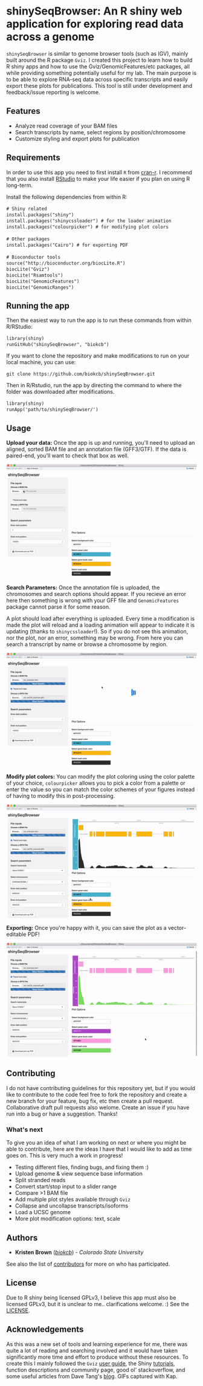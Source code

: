 # shinySeqBrowser: An R shiny web application for exploring read data across a genome

`shinySeqBrowser` is similar to genome browser tools (such as IGV), mainly built around the R package `Gviz`. I created this project to learn how to build R shiny apps and how to use the Gviz/GenomicFeatures/etc packages, all while providing something potentially useful for my lab. The main purpose is to be able to explore RNA-seq data across specific transcripts and easily export these plots for publications. This tool is still under development and feedback/issue reporting is welcome. 

## Features
* Analyze read coverage of your BAM files
* Search transcripts by name, select regions by position/chromosome
* Customize styling and export plots for publication

## Requirements
In order to use this app you need to first install `R` from [cran-r](https://cran.r-project.org/). I recommend that you also install [RStudio](https://www.rstudio.com/) to make your life easier if you plan on using R long-term. 

Install the following dependencies from within R:
```
# Shiny related
install.packages("shiny")
install.packages("shinycssloader") # for the loader animation
install.packages("colourpicker") # for modifying plot colors

# Other packages
install.packages("Cairo") # for exporting PDF

# Bioconductor tools
source("http://bioconductor.org/biocLite.R")
biocLite("Gviz")
biocLite("Rsamtools")
biocLite("GenomicFeatures")
biocLite("GenomicRanges")
```

## Running the app
Then the easiest way to run the app is to run these commands from within R/RStudio:
```
library(shiny)
runGitHub("shinySeqBrowser", "biokcb")
```

If you want to clone the repository and make modifications to run on your local machine, you can use:
```
git clone https://github.com/biokcb/shinySeqBrowser.git
```
Then in R/Rstudio, run the app by directing the command to where the folder was downloaded after modifications. 
```
library(shiny)
runApp('path/to/shinySeqBrowser/')
```

## Usage
**Upload your data:** Once the app is up and running, you'll need to upload an aligned, sorted BAM file and an annotation file (GFF3/GTF). If the data is paired-end, you'll want to check that box as well. 

![](images/fileUpload.gif)

**Search Parameters:** Once the annotation file is uploaded, the chromosomes and search options should appear. If you recieve an error here then something is wrong with your GFF file and `GenomicFeatures` package cannot parse it for some reason. 

A plot should load after everything is uploaded. Every time a modification is made the plot will reload and a loading animation will appear to indicate it is updating (thanks to `shinycssloader`!). So if you do not see this animation, nor the plot, nor an error, something may be wrong. From here you can search a transcript by name or browse a chromosome by region. 

![](images/searchGene.gif)

**Modify plot colors:** You can modify the plot coloring using the color palette of your choice, `colourpicker` allows you to pick a color from a palette or enter the value so you can match the color schemes of your figures instead of having to modify this in post-processing. 

![](images/colorPlot.gif)

**Exporting:** Once you're happy with it, you can save the plot as a vector-editable PDF!

![](images/savePDF.gif)

## Contributing
I do not have contributing guidelines for this repository yet, but if you would like to contribute to the code feel free to fork the repository and create a new branch for your feature, bug fix, etc then create a pull request. Collaborative draft pull requests also welome. Create an issue if you have run into a bug or have a suggestion. Thanks!

### What's next
To give you an idea of what I am working on next or where you might be able to contribute, here are the ideas I have that I would like to add as time goes on. This is very much a work in progress!
  * Testing different files, finding bugs, and fixing them :)
  * Upload genome & view sequence base information
  * Split stranded reads
  * Convert start/stop input to a slider range 
  * Compare >1 BAM file
  * Add multiple plot styles available through `Gviz`
  * Collapse and uncollapse transcripts/isoforms
  * Load a UCSC genome
  * More plot modification options: text, scale

## Authors
  * **Kristen Brown**  ([*biokcb*](https://github.com/biokcb)) - *Colorado State University*

See also the list of [contributors](https://github.com/biokcb/shinySeqBrowser/contributors) for more on who has participated.

## License
Due to R shiny being licensed GPLv3, I believe this app must also be licensed GPLv3, but it is unclear to me.. clarifications welcome. :) See the [LICENSE](LICENSE).

## Acknowledgements
As this was a new set of tools and learning experience for me, there was quite a lot of reading and searching involved and it would have taken significantly more time and effort to produce without these resources. To create this I mainly followed the `Gviz` [user guide](https://bioconductor.org/packages/release/bioc/vignettes/Gviz/inst/doc/Gviz.pdf), the Shiny [tutorials](http://shiny.rstudio.com/tutorial/), function descriptions and community page, good ol' stackoverflow, and some useful articles from Dave Tang's [blog](https://davetang.org/muse). GIFs captured with Kap.
